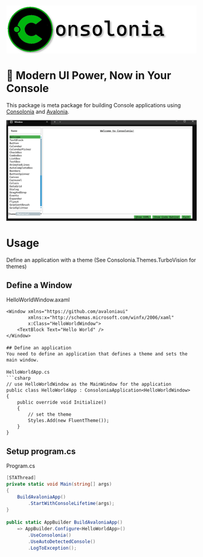 ![](https://raw.githubusercontent.com/jinek/consolonia/main/assets/images/Logo.png)

# 🚀 Modern UI Power, Now in Your Console
This package is meta package for building Console applications using [Consolonia](https://github.com/jinek/consolonia)
and [Avalonia](https://avaloniaui.net/).

![](https://raw.githubusercontent.com/jinek/consolonia/main/assets/images/Gallery.gif)

# Usage
Define an application with a theme (See Consolonia.Themes.TurboVision for themes)

## Define a Window
HelloWorldWindow.axaml
```xaml
<Window xmlns="https://github.com/avaloniaui"
        xmlns:x="http://schemas.microsoft.com/winfx/2006/xaml"
        x:Class="HelloWorldWindow">
    <TextBlock Text="Hello World" />
</Window>

## Define an application 
You need to define an application that defines a theme and sets the main window.

HelloWorldApp.cs
```csharp
// use HelloWorldWindow as the MainWindow for the application
public class HelloWorldApp : ConsoloniaApplication<HelloWorldWindow>
{
    public override void Initialize()
    {
        // set the theme
        Styles.Add(new FluentTheme());
    }
}
```


## Setup program.cs

Program.cs
```csharp
[STAThread]
private static void Main(string[] args)
{
    BuildAvaloniaApp()
        .StartWithConsoleLifetime(args);
}

public static AppBuilder BuildAvaloniaApp()
    => AppBuilder.Configure<HelloWorldApp>()
        .UseConsolonia()
        .UseAutoDetectedConsole()
        .LogToException();
```

 